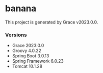 # banana

This project is generated by Grace v2023.0.0.

### Versions

* Grace 2023.0.0
* Groovy 4.0.22
* Spring Boot 3.0.13
* Spring Framework 6.0.23
* Tomcat 10.1.28
